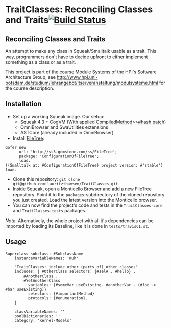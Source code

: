TraitClasses: Reconciling Classes and Traits[![Build Status](https://travis-ci.org/lauritzthamsen/TraitClasses.png)](https://travis-ci.org/lauritzthamsen/TraitClasses)
============================================

## Reconciling Classes and Traits
An attempt to make any class in Squeak/Smalltalk usable as a trait. This way, programmers don't have to decide upfront to either implement 
something as a class or as a trait.

This project is part of the course Module Systems of the HPI's Software Architecture Group, see http://www.hpi.uni-potsdam.de/studium/lehrangebot/itse/veranstaltung/modulsysteme.html for the course description.

## Installation
* Set up a working Squeak image. Our setup:
    * Squeak 4.3 + CogVM (With applied [CompiledMethod>>#hash patch](http://source.squeak.org/trunk/Kernel-eem.692.mcz))
    * OmniBrowser and SwaUtilities extensions
    * ASTCore (already included in OmniBrowser)
* Install [FileTree](https://github.com/dalehenrich/filetree):

```smalltalk
Gofer new
      url: 'http://ss3.gemstone.com/ss/FileTree';
      package: 'ConfigurationOfFileTree';
      load.
((Smalltalk at: #ConfigurationOfFileTree) project version: #'stable') load.
```
* Clone this repository: `git clone git@github.com:lauritzthamsen/TraitClasses.git`
* Inside Squeak, open a Monticello Browser and add a new FileTree repository. Point it to the `packages`-subdirectory of the cloned repository you just created. Load the latest version into the Monticello browser.
* You can now find the project's code and tests in the `TraitClasses-core` and `TraitClasses-tests` packages.

_Note_: Alternatively, the whole project with all it's dependencies can be imported by loading its Baseline, like it is done in `tests/travisCI.st`.

## Usage

```smalltalk
Superclass subclass: #SubclassName
	instanceVariableNames: 'muh'

	"TraitClasses: include other (parts of) other classes"
	includes: { #OtherClass selectors: {#selA . #hello} .
	    #AnotherClass . 
	    #YetAnotherClass 
	      variables: {#someVar useExisting. #anotherVar . (#foo -> #bar useExisting)}
	      selectors: {#importantMethod}
	      protocols: {#enumeration}.
	}

	classVariableNames: ''
	poolDictionaries: ''
	category: 'Kernel-Models'
```

